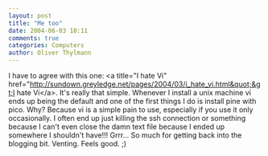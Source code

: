 ```yaml
---
layout: post
title: "Me too"
date: 2004-06-03 18:11
comments: true
categories: Computers
author: Oliver Thylmann
---
```



I have to agree with this one: &lt;a title=&quot;I hate Vi&quot; href=&quot;http://sundown.greyledge.net/pages/2004/03/i_hate_vi.html&quot;&gt;I hate Vi&lt;/a&gt;. It's really that simple. Whenever I install a unix machine vi ends up being the default and one of the first things I do is install pine with pico. Why? Because vi is a simple pain to use, especially if you use it only occasionally. I often end up just killing the ssh connection or something because I can't even close the damn text file because I ended up somewhere I shouldn't have!!! Grrr... So much for getting back into the blogging bit. Venting. Feels good. ;)

